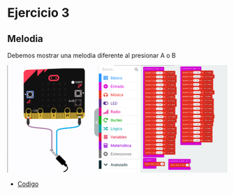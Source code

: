 # Ejercicio 3

## Melodia

Debemos mostrar una melodia diferente al presionar A o B

![actividad3](/imagenes/modulo2_actividad3.png)

- [Codigo](/archivos/microbit-Modulo2_Actividad3.hex)
